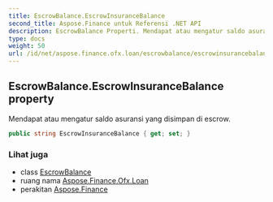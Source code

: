 ```yaml
---
title: EscrowBalance.EscrowInsuranceBalance
second_title: Aspose.Finance untuk Referensi .NET API
description: EscrowBalance Properti. Mendapat atau mengatur saldo asuransi yang disimpan di escrow.
type: docs
weight: 50
url: /id/net/aspose.finance.ofx.loan/escrowbalance/escrowinsurancebalance/
---
```

## EscrowBalance.EscrowInsuranceBalance property

Mendapat atau mengatur saldo asuransi yang disimpan di escrow.

```csharp
public string EscrowInsuranceBalance { get; set; }
```

### Lihat juga

* class [EscrowBalance](../)
* ruang nama [Aspose.Finance.Ofx.Loan](../../escrowbalance/)
* perakitan [Aspose.Finance](../../../)


